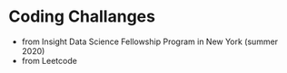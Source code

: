 # Coding Challanges 

* from Insight Data Science Fellowship Program in New York (summer 2020)
* from Leetcode